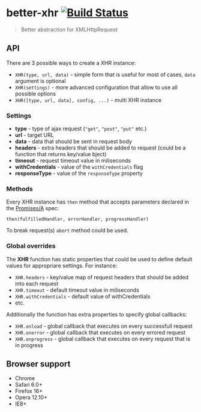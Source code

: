 better-xhr [![Build Status](https://api.travis-ci.org/chemerisuk/better-xhr.png?branch=master)](http://travis-ci.org/chemerisuk/better-xhr)
=========================
> Better abstraction for XMLHttpRequest

## API
There are 3 possible ways to create a XHR instance:

* `XHR(type, url, data)` - simple form that is useful for most of cases, `data` argument is optional
* `XHR(settings)` - more advanced configuration that allow to use all possible options
* `XHR([type, url, data], config, ...)` - multi XHR instance

### Settings
* **type** - type of ajax request (`"get"`, `"post"`, `"put"` etc.)
* **url** - target URL
* **data** - data that should be sent in request body
* **headers** - extra headers that should be added to request (could be a function that returns key/value bject)
* **timeout** - request timeout value in miliseconds
* **withCredentials** - value of the `withCredentials` flag
* **responseType** - value of the `responseType` property

### Methods
Every XHR instance has `then` method that accepts parameters declared in the [Promises/A](http://wiki.commonjs.org/wiki/Promises/A) spec:

    then(fulfilledHandler, errorHandler, progressHandler)

To break request(s) `abort` method could be used.

### Global overrides
The **XHR** function has static properties that could be used to define default values for appropriare settings. For instance:

* `XHR.headers` - key/value map of request headers that should be added into each request
* `XHR.timeout` - default timeout value in miliseconds
* `XHR.withCredentials` - default value of withCredentials
* etc.

Additionally the function has extra properties to specify global callbacks:

* `XHR.onload` - global callback that executes on every successfull request
* `XHR.onerror` - global callback that executes on every errored request
* `XHR.onprogress` - global callback that executes on every request that is in progress

## Browser support
* Chrome
* Safari 6.0+
* Firefox 16+
* Opera 12.10+
* IE8+

